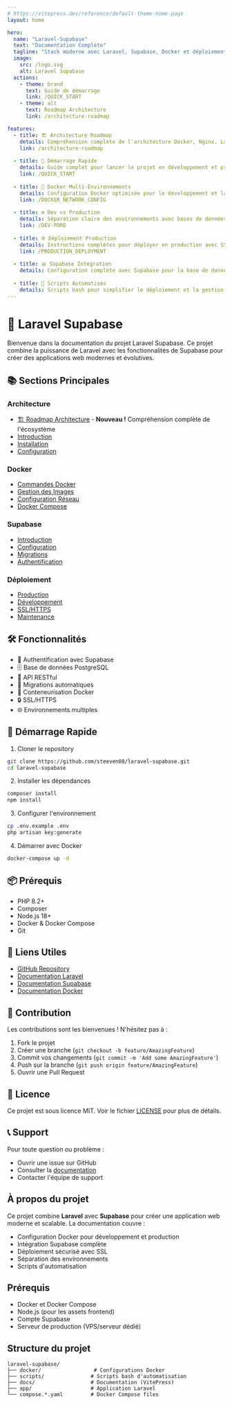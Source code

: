 ```yaml
---
# https://vitepress.dev/reference/default-theme-home-page
layout: home

hero:
  name: "Laravel-Supabase"
  text: "Documentation Complète"
  tagline: "Stack moderne avec Laravel, Supabase, Docker et déploiement en production"
  image:
    src: /logo.svg
    alt: Laravel Supabase
  actions:
    - theme: brand
      text: Guide de démarrage
      link: /QUICK_START
    - theme: alt
      text: Roadmap Architecture
      link: /architecture-roadmap

features:
  - title: 🏗️ Architecture Roadmap
    details: Compréhension complète de l'architecture Docker, Nginx, Laravel, et Supabase avec schémas détaillés
    link: /architecture-roadmap
    
  - title: 🚀 Démarrage Rapide
    details: Guide complet pour lancer le projet en développement et production avec Docker
    link: /QUICK_START
    
  - title: 🐳 Docker Multi-Environnements
    details: Configuration Docker optimisée pour le développement et la production
    link: /DOCKER_NETWORK_CONFIG
    
  - title: ⚙️ Dev vs Production
    details: Séparation claire des environnements avec bases de données distinctes
    link: /DEV-PORD
    
  - title: 🌐 Déploiement Production
    details: Instructions complètes pour déployer en production avec SSL et sécurité
    link: /PRODUCTION_DEPLOYMENT
    
  - title: 📊 Supabase Integration
    details: Configuration complète avec Supabase pour la base de données et l'authentification
    
  - title: 🔧 Scripts Automatisés
    details: Scripts bash pour simplifier le déploiement et la gestion des environnements
---
```


# 🚀 Laravel Supabase

Bienvenue dans la documentation du projet Laravel Supabase. Ce projet combine la puissance de Laravel avec les fonctionnalités de Supabase pour créer des applications web modernes et évolutives.

## 📚 Sections Principales

### Architecture
- [🏗️ Roadmap Architecture](/architecture-roadmap) - **Nouveau !** Compréhension complète de l'écosystème
- [Introduction](/guide/)
- [Installation](/guide/installation)
- [Configuration](/guide/configuration)

### Docker
- [Commandes Docker](/docker/commands)
- [Gestion des Images](/docker/images)
- [Configuration Réseau](/docker/network)
- [Docker Compose](/docker/compose)

### Supabase
- [Introduction](/supabase/)
- [Configuration](/supabase/configuration)
- [Migrations](/supabase/migrations)
- [Authentification](/supabase/auth)

### Déploiement
- [Production](/deployment/production)
- [Développement](/deployment/development)
- [SSL/HTTPS](/deployment/ssl)
- [Maintenance](/deployment/maintenance)

## 🛠️ Fonctionnalités

- 🔐 Authentification avec Supabase
- 🗄️ Base de données PostgreSQL
- 🚀 API RESTful
- 🔄 Migrations automatiques
- 🐳 Conteneurisation Docker
- 🔒 SSL/HTTPS
- 🌐 Environnements multiples

## 🚀 Démarrage Rapide

1. Cloner le repository
```bash
git clone https://github.com/steeven08/laravel-supabase.git
cd laravel-supabase
```

2. Installer les dépendances
```bash
composer install
npm install
```

3. Configurer l'environnement
```bash
cp .env.example .env
php artisan key:generate
```

4. Démarrer avec Docker
```bash
docker-compose up -d
```

## 📦 Prérequis

- PHP 8.2+
- Composer
- Node.js 18+
- Docker & Docker Compose
- Git

## 🔗 Liens Utiles

- [GitHub Repository](https://github.com/steeven08/laravel-supabase)
- [Documentation Laravel](https://laravel.com/docs)
- [Documentation Supabase](https://supabase.com/docs)
- [Documentation Docker](https://docs.docker.com/)

## 🤝 Contribution

Les contributions sont les bienvenues ! N'hésitez pas à :

1. Fork le projet
2. Créer une branche (`git checkout -b feature/AmazingFeature`)
3. Commit vos changements (`git commit -m 'Add some AmazingFeature'`)
4. Push sur la branche (`git push origin feature/AmazingFeature`)
5. Ouvrir une Pull Request

## 📝 Licence

Ce projet est sous licence MIT. Voir le fichier [LICENSE](LICENSE) pour plus de détails.

## 📞 Support

Pour toute question ou problème :

- Ouvrir une issue sur GitHub
- Consulter la [documentation](/guide/)
- Contacter l'équipe de support

## À propos du projet

Ce projet combine **Laravel** avec **Supabase** pour créer une application web moderne et scalable. La documentation couvre :

- Configuration Docker pour développement et production
- Intégration Supabase complète
- Déploiement sécurisé avec SSL
- Séparation des environnements
- Scripts d'automatisation

## Prérequis

- Docker et Docker Compose
- Node.js (pour les assets frontend)
- Compte Supabase
- Serveur de production (VPS/serveur dédié)

## Structure du projet

```
laravel-supabase/
├── docker/                 # Configurations Docker
├── scripts/               # Scripts bash d'automatisation
├── docs/                  # Documentation (VitePress)
├── app/                   # Application Laravel
└── compose.*.yaml         # Docker Compose files
```

